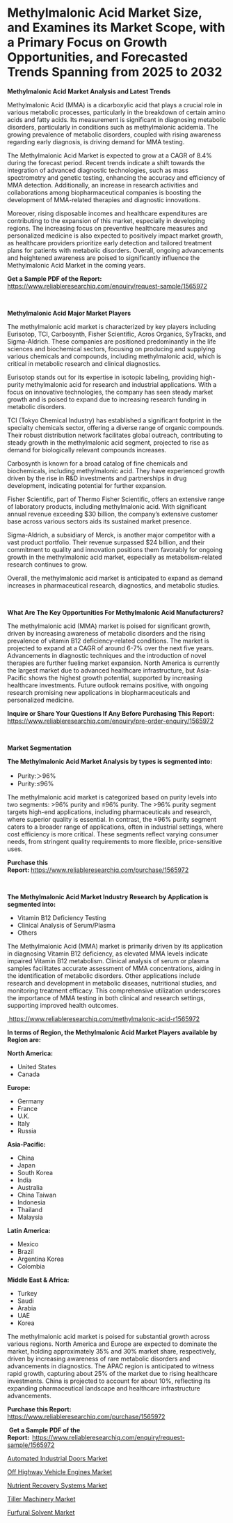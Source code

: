 <p><h1>Methylmalonic Acid Market Size, and Examines its Market Scope, with a Primary Focus on Growth Opportunities, and Forecasted Trends Spanning from 2025 to 2032</h1></p><p><strong>Methylmalonic Acid Market Analysis and Latest Trends</strong></p>
<p><p>Methylmalonic Acid (MMA) is a dicarboxylic acid that plays a crucial role in various metabolic processes, particularly in the breakdown of certain amino acids and fatty acids. Its measurement is significant in diagnosing metabolic disorders, particularly in conditions such as methylmalonic acidemia. The growing prevalence of metabolic disorders, coupled with rising awareness regarding early diagnosis, is driving demand for MMA testing.</p><p>The Methylmalonic Acid Market is expected to grow at a CAGR of 8.4% during the forecast period. Recent trends indicate a shift towards the integration of advanced diagnostic technologies, such as mass spectrometry and genetic testing, enhancing the accuracy and efficiency of MMA detection. Additionally, an increase in research activities and collaborations among biopharmaceutical companies is boosting the development of MMA-related therapies and diagnostic innovations.</p><p>Moreover, rising disposable incomes and healthcare expenditures are contributing to the expansion of this market, especially in developing regions. The increasing focus on preventive healthcare measures and personalized medicine is also expected to positively impact market growth, as healthcare providers prioritize early detection and tailored treatment plans for patients with metabolic disorders. Overall, ongoing advancements and heightened awareness are poised to significantly influence the Methylmalonic Acid Market in the coming years.</p></p>
<p><strong>Get a Sample PDF of the Report:&nbsp;</strong> <a href="https://www.reliableresearchiq.com/enquiry/request-sample/1565972?utm_campaign=3370&utm_medium=2&utm_source=Github&utm_content=ia&utm_term=31032025&utm_id=methylmalonic-acid">https://www.reliableresearchiq.com/enquiry/request-sample/1565972</a></p>
<p>&nbsp;</p>
<p><strong>Methylmalonic Acid Major Market Players</strong></p>
<p><p>The methylmalonic acid market is characterized by key players including Eurisotop, TCI, Carbosynth, Fisher Scientific, Acros Organics, SyTracks, and Sigma-Aldrich. These companies are positioned predominantly in the life sciences and biochemical sectors, focusing on producing and supplying various chemicals and compounds, including methylmalonic acid, which is critical in metabolic research and clinical diagnostics.</p><p>Eurisotop stands out for its expertise in isotopic labeling, providing high-purity methylmalonic acid for research and industrial applications. With a focus on innovative technologies, the company has seen steady market growth and is poised to expand due to increasing research funding in metabolic disorders.</p><p>TCI (Tokyo Chemical Industry) has established a significant footprint in the specialty chemicals sector, offering a diverse range of organic compounds. Their robust distribution network facilitates global outreach, contributing to steady growth in the methylmalonic acid segment, projected to rise as demand for biologically relevant compounds increases.</p><p>Carbosynth is known for a broad catalog of fine chemicals and biochemicals, including methylmalonic acid. They have experienced growth driven by the rise in R&D investments and partnerships in drug development, indicating potential for further expansion.</p><p>Fisher Scientific, part of Thermo Fisher Scientific, offers an extensive range of laboratory products, including methylmalonic acid. With significant annual revenue exceeding $30 billion, the company’s extensive customer base across various sectors aids its sustained market presence.</p><p>Sigma-Aldrich, a subsidiary of Merck, is another major competitor with a vast product portfolio. Their revenue surpassed $24 billion, and their commitment to quality and innovation positions them favorably for ongoing growth in the methylmalonic acid market, especially as metabolism-related research continues to grow.</p><p>Overall, the methylmalonic acid market is anticipated to expand as demand increases in pharmaceutical research, diagnostics, and metabolic studies.</p></p>
<p>&nbsp;</p>
<p><strong>What Are The Key Opportunities For Methylmalonic Acid Manufacturers?</strong></p>
<p><p>The methylmalonic acid (MMA) market is poised for significant growth, driven by increasing awareness of metabolic disorders and the rising prevalence of vitamin B12 deficiency-related conditions. The market is projected to expand at a CAGR of around 6-7% over the next five years. Advancements in diagnostic techniques and the introduction of novel therapies are further fueling market expansion. North America is currently the largest market due to advanced healthcare infrastructure, but Asia-Pacific shows the highest growth potential, supported by increasing healthcare investments. Future outlook remains positive, with ongoing research promising new applications in biopharmaceuticals and personalized medicine.</p></p>
<p><strong>Inquire or Share Your Questions If Any Before Purchasing This Report:</strong> <a href="https://www.reliableresearchiq.com/enquiry/pre-order-enquiry/1565972?utm_campaign=3370&utm_medium=2&utm_source=Github&utm_content=ia&utm_term=31032025&utm_id=methylmalonic-acid">https://www.reliableresearchiq.com/enquiry/pre-order-enquiry/1565972</a></p>
<p>&nbsp;</p>
<p><strong>Market Segmentation</strong></p>
<p><strong>The Methylmalonic Acid Market Analysis by types is segmented into:</strong></p>
<p><ul><li>Purity:＞96%</li><li>Purity:≤96%</li></ul></p>
<p><p>The methylmalonic acid market is categorized based on purity levels into two segments: >96% purity and ≤96% purity. The >96% purity segment targets high-end applications, including pharmaceuticals and research, where superior quality is essential. In contrast, the ≤96% purity segment caters to a broader range of applications, often in industrial settings, where cost efficiency is more critical. These segments reflect varying consumer needs, from stringent quality requirements to more flexible, price-sensitive uses.</p></p>
<p><strong>Purchase this Report:&nbsp;</strong><a href="https://www.reliableresearchiq.com/purchase/1565972?utm_campaign=3370&utm_medium=2&utm_source=Github&utm_content=ia&utm_term=31032025&utm_id=methylmalonic-acid">https://www.reliableresearchiq.com/purchase/1565972</a></p>
<p>&nbsp;</p>
<p><strong>The Methylmalonic Acid Market Industry Research by Application is segmented into:</strong></p>
<p><ul><li>Vitamin B12 Deficiency Testing</li><li>Clinical Analysis of Serum/Plasma</li><li>Others</li></ul></p>
<p><p>The Methylmalonic Acid (MMA) market is primarily driven by its application in diagnosing Vitamin B12 deficiency, as elevated MMA levels indicate impaired Vitamin B12 metabolism. Clinical analysis of serum or plasma samples facilitates accurate assessment of MMA concentrations, aiding in the identification of metabolic disorders. Other applications include research and development in metabolic diseases, nutritional studies, and monitoring treatment efficacy. This comprehensive utilization underscores the importance of MMA testing in both clinical and research settings, supporting improved health outcomes.</p></p>
<p><a href="https://www.reliableresearchiq.com/methylmalonic-acid-r1565972?utm_campaign=3370&utm_medium=2&utm_source=Github&utm_content=ia&utm_term=31032025&utm_id=methylmalonic-acid">&nbsp;https://www.reliableresearchiq.com/methylmalonic-acid-r1565972</a></p>
<p><strong>In terms of Region, the Methylmalonic Acid Market Players available by Region are:</strong></p>
<p>
    <p> <strong> North America: </strong>
        <ul>
            <li>United States</li>
            <li>Canada</li>
        </ul>
        </p> 
    <p> <strong> Europe: </strong>
        <ul>
            <li>Germany</li>
            <li>France</li>
            <li>U.K.</li>
            <li>Italy</li>
            <li>Russia</li>
        </ul>
        </p> 
    <p> <strong> Asia-Pacific: </strong>
        <ul>
            <li>China</li>
            <li>Japan</li>
            <li>South Korea</li>
            <li>India</li>
            <li>Australia</li>
            <li>China Taiwan</li>
            <li>Indonesia</li>
            <li>Thailand</li>
            <li>Malaysia</li>
        </ul>
        </p> 
    <p> <strong> Latin America: </strong>
        <ul>
            <li>Mexico</li>
            <li>Brazil</li>
            <li>Argentina Korea</li>
            <li>Colombia</li>
        </ul>
        </p> 
    <p> <strong> Middle East & Africa: </strong>
        <ul>
            <li>Turkey</li>
            <li>Saudi</li>
            <li>Arabia</li>
            <li>UAE</li>
            <li>Korea</li>
        </ul>
    </p>
    </p>
<p><p>The methylmalonic acid market is poised for substantial growth across various regions. North America and Europe are expected to dominate the market, holding approximately 35% and 30% market share, respectively, driven by increasing awareness of rare metabolic disorders and advancements in diagnostics. The APAC region is anticipated to witness rapid growth, capturing about 25% of the market due to rising healthcare investments. China is projected to account for about 10%, reflecting its expanding pharmaceutical landscape and healthcare infrastructure advancements.</p></p>
<p><strong>Purchase this Report: </strong><a href="https://www.reliableresearchiq.com/purchase/1565972?utm_campaign=3370&utm_medium=2&utm_source=Github&utm_content=ia&utm_term=31032025&utm_id=methylmalonic-acid">https://www.reliableresearchiq.com/purchase/1565972</a></p>
<p>&nbsp;<strong>Get a Sample PDF of the Report:&nbsp;&nbsp;</strong><a href="https://www.reliableresearchiq.com/enquiry/request-sample/1565972?utm_campaign=3370&utm_medium=2&utm_source=Github&utm_content=ia&utm_term=31032025&utm_id=methylmalonic-acid">https://www.reliableresearchiq.com/enquiry/request-sample/1565972</a></p>
<p><strong></strong></p>
<p><p><a href="https://www.linkedin.com/pulse/global-automated-industrial-doors-104-cagr-forecast-kf3wc?utm_campaign=3370&utm_medium=2&utm_source=Github&utm_content=ia&utm_term=31032025&utm_id=methylmalonic-acid">Automated Industrial Doors Market</a></p><p><a href="https://www.linkedin.com/pulse/off-highway-vehicle-engines-market-analysis-structure-size-growing-r3lif?utm_campaign=3370&utm_medium=2&utm_source=Github&utm_content=ia&utm_term=31032025&utm_id=methylmalonic-acid">Off Highway Vehicle Engines Market</a></p><p><a href="https://www.linkedin.com/pulse/nutrient-recovery-systems-market-expansion-from-2025-2032-v4fvf?utm_campaign=3370&utm_medium=2&utm_source=Github&utm_content=ia&utm_term=31032025&utm_id=methylmalonic-acid">Nutrient Recovery Systems Market</a></p><p><a href="https://www.linkedin.com/pulse/according-market-research-tiller-machinery-size-growing-cagr-vqtoc?utm_campaign=3370&utm_medium=2&utm_source=Github&utm_content=ia&utm_term=31032025&utm_id=methylmalonic-acid">Tiller Machinery Market</a></p><p><a href="https://github.com/guyotkiferhi/Market-Research-Report-List-1/blob/main/furfural-solvent-market.md?utm_campaign=3370&utm_medium=2&utm_source=Github&utm_content=ia&utm_term=31032025&utm_id=methylmalonic-acid">Furfural Solvent Market</a></p></p>